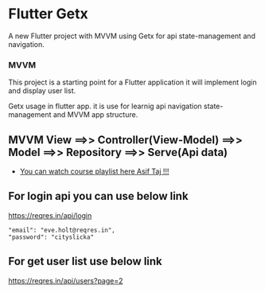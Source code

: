 # Flutter Getx

A new Flutter project with MVVM using Getx for api state-management and navigation.

### MVVM

This project is a starting point for a Flutter application it will implement login and display user list.

Getx usage in flutter app. 
it is use for learnig api navigation state-management and MVVM app structure.

## MVVM  View ==>> Controller(View-Model) ==>> Model ==>> Repository ==>> Serve(Api data)

- [You can watch course playlist here Asif Taj !!!](https://www.youtube.com/watch?v=hfdmghXpSWA&list=PLFyjjoCMAPtzkAdWec1KTedogwztEEqJ8&index=1)

## For login api you can use below link

https://reqres.in/api/login  

    "email": "eve.holt@reqres.in",
    "password": "cityslicka"

##  For get user list use below link

https://reqres.in/api/users?page=2

